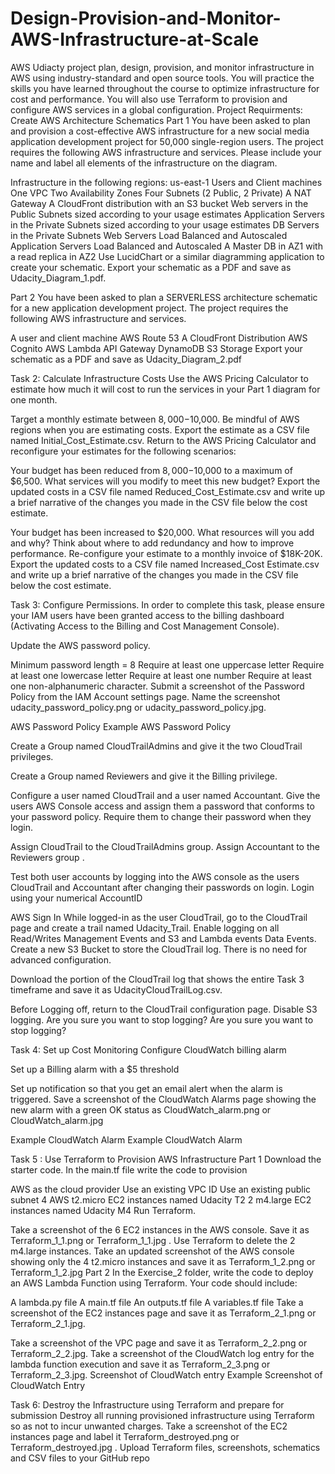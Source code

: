 # Design-Provision-and-Monitor-AWS-Infrastructure-at-Scale
AWS Udiacty project 
plan, design, provision, and monitor infrastructure in AWS using industry-standard and open source tools. You will practice the skills you have learned throughout the course to optimize infrastructure for cost and performance. You will also use Terraform to provision and configure AWS services in a global configuration.
Project Requirments:
Create AWS Architecture Schematics
Part 1
You have been asked to plan and provision a cost-effective AWS infrastructure for a new social media application development project for 50,000 single-region users. The project requires the following AWS infrastructure and services. Please include your name and label all elements of the infrastructure on the diagram.

Infrastructure in the following regions: us-east-1
Users and Client machines
One VPC
Two Availability Zones
Four Subnets (2 Public, 2 Private)
A NAT Gateway
A CloudFront distribution with an S3 bucket
Web servers in the Public Subnets sized according to your usage estimates
Application Servers in the Private Subnets sized according to your usage estimates
DB Servers in the Private Subnets
Web Servers Load Balanced and Autoscaled
Application Servers Load Balanced and Autoscaled
A Master DB in AZ1 with a read replica in AZ2
Use LucidChart or a similar diagramming application to create your schematic. Export your schematic as a PDF and save as Udacity_Diagram_1.pdf.

Part 2
You have been asked to plan a SERVERLESS architecture schematic for a new application development project. The project requires the following AWS infrastructure and services.

A user and client machine
AWS Route 53
A CloudFront Distribution
AWS Cognito
AWS Lambda
API Gateway
DynamoDB
S3 Storage
Export your schematic as a PDF and save as Udacity_Diagram_2.pdf

Task 2: Calculate Infrastructure Costs
Use the AWS Pricing Calculator to estimate how much it will cost to run the services in your Part 1 diagram for one month.

Target a monthly estimate between $8,000-$10,000.
Be mindful of AWS regions when you are estimating costs.
Export the estimate as a CSV file named Initial_Cost_Estimate.csv.
Return to the AWS Pricing Calculator and reconfigure your estimates for the following scenarios:

Your budget has been reduced from $8,000-$10,000 to a maximum of $6,500. What services will you modify to meet this new budget? Export the updated costs in a CSV file named Reduced_Cost_Estimate.csv and write up a brief narrative of the changes you made in the CSV file below the cost estimate.

Your budget has been increased to $20,000. What resources will you add and why?
Think about where to add redundancy and how to improve performance. Re-configure your estimate to a monthly invoice of $18K-20K. Export the updated costs to a CSV file named Increased_Cost Estimate.csv and write up a brief narrative of the changes you made in the CSV file below the cost estimate.

Task 3: Configure Permissions.
In order to complete this task, please ensure your IAM users have been granted access to the billing dashboard (Activating Access to the Billing and Cost Management Console).

Update the AWS password policy.

Minimum password length = 8
Require at least one uppercase letter
Require at least one lowercase letter
Require at least one number
Require at least one non-alphanumeric character.
Submit a screenshot of the Password Policy from the IAM Account settings page. Name the screenshot udacity_password_policy.png or udacity_password_policy.jpg.

AWS Password Policy
Example AWS Password Policy

Create a Group named CloudTrailAdmins and give it the two CloudTrail privileges.

Create a Group named Reviewers and give it the Billing privilege.

Configure a user named CloudTrail and a user named Accountant. Give the users AWS Console access and assign them a password that conforms to your password policy. Require them to change their password when they login.

Assign CloudTrail to the CloudTrailAdmins group. Assign Accountant to the Reviewers group .

Test both user accounts by logging into the AWS console as the users CloudTrail and Accountant after changing their passwords on login. Login using your numerical AccountID

AWS Sign In
While logged-in as the user CloudTrail, go to the CloudTrail page and create a trail named Udacity_Trail. Enable logging on all Read/Writes Management Events and S3 and Lambda events Data Events. Create a new S3 Bucket to store the CloudTrail log. There is no need for advanced configuration.

Download the portion of the CloudTrail log that shows the entire Task 3 timeframe and save it as UdacityCloudTrailLog.csv.

Before Logging off, return to the CloudTrail configuration page. Disable S3 logging.
Are you sure you want to stop logging?
Are you sure you want to stop logging?

Task 4: Set up Cost Monitoring
Configure CloudWatch billing alarm

Set up a Billing alarm with a $5 threshold

Set up notification so that you get an email alert when the alarm is triggered.
Save a screenshot of the CloudWatch Alarms page showing the new alarm with a green OK status as CloudWatch_alarm.png or CloudWatch_alarm.jpg

Example CloudWatch Alarm
Example CloudWatch Alarm

Task 5 : Use Terraform to Provision AWS Infrastructure
Part 1
Download the starter code.
In the main.tf file write the code to provision

AWS as the cloud provider
Use an existing VPC ID
Use an existing public subnet
4 AWS t2.micro EC2 instances named Udacity T2
2 m4.large EC2 instances named Udacity M4
Run Terraform.

Take a screenshot of the 6 EC2 instances in the AWS console. Save it as Terraform_1_1.png or Terraform_1_1.jpg .
Use Terraform to delete the 2 m4.large instances.
Take an updated screenshot of the AWS console showing only the 4 t2.micro instances and save it as Terraform_1_2.png or Terraform_1_2.jpg
Part 2
In the Exercise_2 folder, write the code to deploy an AWS Lambda Function using Terraform. Your code should include:

A lambda.py file
A main.tf file
An outputs.tf file
A variables.tf file
Take a screenshot of the EC2 instances page and save it as Terraform_2_1.png or Terraform_2_1.jpg.

Take a screenshot of the VPC page and save it as Terraform_2_2.png or Terraform_2_2.jpg.
Take a screenshot of the CloudWatch log entry for the lambda function execution and save it as Terraform_2_3.png or Terraform_2_3.jpg.
Screenshot of CloudWatch entry
Example Screenshot of CloudWatch Entry

Task 6: Destroy the Infrastructure using Terraform and prepare for submission
Destroy all running provisioned infrastructure using Terraform so as not to incur unwanted charges.
Take a screenshot of the EC2 instances page and label it Terraform_destroyed.png or Terraform_destroyed.jpg .
Upload Terraform files, screenshots, schematics and CSV files to your GitHub repo
